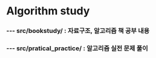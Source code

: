 # Algorithm study<br/>
### --- src/bookstudy/ : 자료구조, 알고리즘 책 공부 내용
### --- src/pratical_practice/ : 알고리즘 실전 문제 풀이
